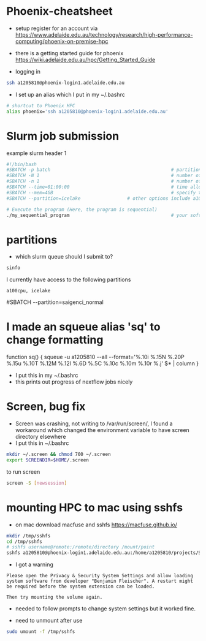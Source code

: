 # Phoenix-cheatsheet
- setup
register for an account via https://www.adelaide.edu.au/technology/research/high-performance-computing/phoenix-on-premise-hpc

- there is a getting started guide for phoenix
https://wiki.adelaide.edu.au/hpc/Getting_Started_Guide

- logging in

```bash
ssh a1205810@phoenix-login1.adelaide.edu.au
```

- I set up an alias which I put in my ~/.bashrc

```bash
# shortcut to Phoenix HPC
alias phoenix='ssh a1205810@phoenix-login1.adelaide.edu.au'
```
# Slurm job submission

example slurm header 1
```bash
#!/bin/bash
#SBATCH -p batch        	                                # partition (this is the queue your job will be added to) 
#SBATCH -N 1               	                                # number of nodes (use a single node)
#SBATCH -n 1              	                                # number of cores (sequential job => uses 1 core)
#SBATCH --time=01:00:00    	                                # time allocation, which has the format (D-HH:MM:SS), here set to 1 hour
#SBATCH --mem=4GB         	                                # specify the memory required per node (here set to 4 GB)
#SBATCH --partition=icelake					# other options include a100cpu,saigenci_normal. These need to be granted access to	

# Execute the program (Here, the program is sequential)
./my_sequential_program  	                                # your software with any arguments

```

# partitions
- which slurm queue should I submit to?

```bash
sinfo
```
I currently have access to the following partitions
```
a100cpu, icelake
```
#SBATCH --partition=saigenci_normal

# I made an squeue alias 'sq' to change formatting
function sq() {
 squeue -u a1205810 --all --format='%.10i %.15N %.20P %.15u %.10T %.12M %.12l %.6D %.5C %.10c %.10m %.10r %.j' $* | column
}
- I put this in my ~/.bashrc
- this prints out progress of nextflow jobs nicely

# Screen, bug fix
- Screen was crashing, not writing to /var/run/screen/, I found a workaround which changed the environment variable to have screen directory elsewhere
- I put this in ~/.bashrc
```bash
mkdir ~/.screen && chmod 700 ~/.screen
export SCREENDIR=$HOME/.screen
```
to run screen

```bash
screen -S [newsession]
```

# mounting HPC to mac using sshfs
- on mac
download macfuse and sshfs
https://macfuse.github.io/

```bash
mkdir /tmp/sshfs
cd /tmp/sshfs
# sshfs username@remote:/remote/directory /mount/point
sshfs a1205810@phoenix-login1.adelaide.edu.au:/home/a1205810/projects/SAGCQA1671_ATACseq_Geri/nfATACseq/outs_nfATACseq /tmp/sshfs
```
- I got a warning
```
Please open the Privacy & Security System Settings and allow loading system software from developer "Benjamin Fleischer". A restart might be required before the system extension can be loaded.

Then try mounting the volume again.
```
- needed to follow prompts to change system settings but it worked fine.

- need to unmount after use
```bash
sudo umount -f /tmp/sshfs
```
